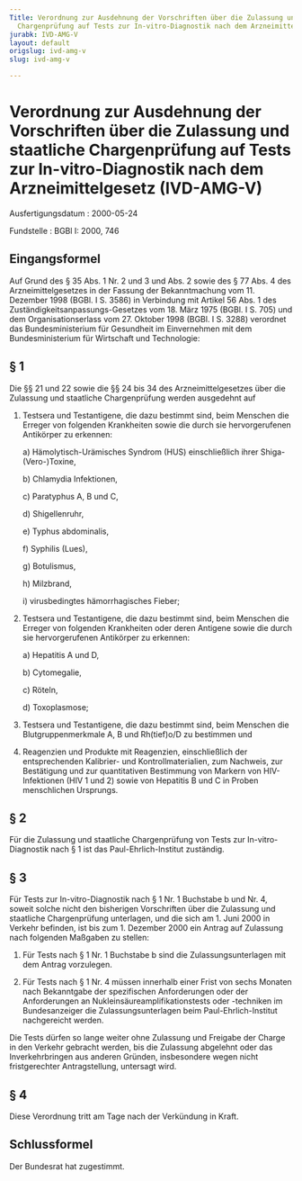 ```yaml
---
Title: Verordnung zur Ausdehnung der Vorschriften über die Zulassung und staatliche
  Chargenprüfung auf Tests zur In-vitro-Diagnostik nach dem Arzneimittelgesetz
jurabk: IVD-AMG-V
layout: default
origslug: ivd-amg-v
slug: ivd-amg-v

---
```


# Verordnung zur Ausdehnung der Vorschriften über die Zulassung und staatliche Chargenprüfung auf Tests zur In-vitro-Diagnostik nach dem Arzneimittelgesetz (IVD-AMG-V)

Ausfertigungsdatum
:   2000-05-24

Fundstelle
:   BGBl I: 2000, 746



## Eingangsformel

Auf Grund des § 35 Abs. 1 Nr. 2 und 3 und Abs. 2 sowie des § 77 Abs. 4 des Arzneimittelgesetzes in der Fassung der Bekanntmachung vom 11. Dezember 1998 (BGBl. I S. 3586) in Verbindung mit Artikel 56 Abs. 1 des Zuständigkeitsanpassungs-Gesetzes vom 18. März 1975 (BGBl. I S. 705) und dem Organisationserlass vom 27. Oktober 1998 (BGBl. I S. 3288) verordnet das Bundesministerium für Gesundheit im Einvernehmen mit dem Bundesministerium für Wirtschaft und Technologie:


## § 1

Die §§ 21 und 22 sowie die §§ 24 bis 34 des Arzneimittelgesetzes über die Zulassung und staatliche Chargenprüfung werden ausgedehnt auf

1.  Testsera und Testantigene, die dazu bestimmt sind, beim Menschen die Erreger von folgenden Krankheiten sowie die durch sie hervorgerufenen Antikörper zu erkennen:

    a)  Hämolytisch-Urämisches Syndrom (HUS) einschließlich ihrer Shiga-(Vero-)Toxine,


    b)  Chlamydia Infektionen,


    c)  Paratyphus A, B und C,


    d)  Shigellenruhr,


    e)  Typhus abdominalis,


    f)  Syphilis (Lues),


    g)  Botulismus,


    h)  Milzbrand,


    i)  virusbedingtes hämorrhagisches Fieber;





2.  Testsera und Testantigene, die dazu bestimmt sind, beim Menschen die Erreger von folgenden Krankheiten oder deren Antigene sowie die durch sie hervorgerufenen Antikörper zu erkennen:

    a)  Hepatitis A und D,


    b)  Cytomegalie,


    c)  Röteln,


    d)  Toxoplasmose;





3.  Testsera und Testantigene, die dazu bestimmt sind, beim Menschen die Blutgruppenmerkmale A, B und
    Rh(tief)o/D zu bestimmen und


4.  Reagenzien und Produkte mit Reagenzien, einschließlich der entsprechenden Kalibrier- und Kontrollmaterialien, zum Nachweis, zur Bestätigung und zur quantitativen Bestimmung von Markern von HIV-Infektionen (HIV 1 und 2) sowie von Hepatitis B und C in Proben menschlichen Ursprungs.





## § 2

Für die Zulassung und staatliche Chargenprüfung von Tests zur In-vitro-Diagnostik nach § 1 ist das Paul-Ehrlich-Institut zuständig.


## § 3

Für Tests zur In-vitro-Diagnostik nach § 1 Nr. 1 Buchstabe b und Nr. 4, soweit solche nicht den bisherigen Vorschriften über die Zulassung und staatliche Chargenprüfung unterlagen, und die sich am 1. Juni 2000 in Verkehr befinden, ist bis zum 1. Dezember 2000 ein Antrag auf Zulassung nach folgenden Maßgaben zu stellen:

1.  Für Tests nach § 1 Nr. 1 Buchstabe b sind die Zulassungsunterlagen mit dem Antrag vorzulegen.


2.  Für Tests nach § 1 Nr. 4 müssen innerhalb einer Frist von sechs Monaten nach Bekanntgabe der spezifischen Anforderungen oder der Anforderungen an Nukleinsäureamplifikationstests oder -techniken im Bundesanzeiger die Zulassungsunterlagen beim Paul-Ehrlich-Institut nachgereicht werden.



Die Tests dürfen so lange weiter ohne Zulassung und Freigabe der Charge in den Verkehr gebracht werden, bis die Zulassung abgelehnt oder das Inverkehrbringen aus anderen Gründen, insbesondere wegen nicht fristgerechter Antragstellung, untersagt wird.


## § 4

Diese Verordnung tritt am Tage nach der Verkündung in Kraft.


## Schlussformel

Der Bundesrat hat zugestimmt.

